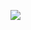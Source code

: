 <a href="https://codeclimate.com/github/spoddub/python-project-lvl1/maintainability"><img src="https://api.codeclimate.com/v1/badges/0b12be4fd5c0c32c44c2/maintainability" /></a>
